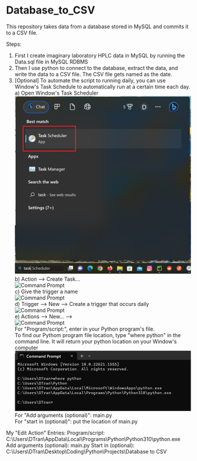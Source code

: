 # Database_to_CSV
  
This repository takes data from a database stored in MySQL and commits it to a CSV file.  
  
Steps:  
1) First I create imaginary laboratory HPLC data in MySQL by running the Data.sql file in MySQL RDBMS
2) Then I use python to connect to the database, extract the data, and write the data to a CSV file. The CSV file gets named as the date.
3) [Optional] To automate the script to running daily, you can use Window's Task Schedule to automatically run at a certain time each day.  
a) Open Window's Task Scheduler  
![Command Prompt](https://github.com/david125tran/Database_to_CSV/blob/main/Images/1.png)  
b) Action --> Create Task...  
![Command Prompt](https://github.com/david125tran/Database_to_CSV/blob/main/Images/2.png)  
c) Give the trigger a name  
![Command Prompt](https://github.com/david125tran/Database_to_CSV/blob/main/Images/3.png)  
d) Trigger --> New --> Create a trigger that occurs daily  
![Command Prompt](https://github.com/david125tran/Database_to_CSV/blob/main/Images/4.png)  
e) Actions --> New... -->  
![Command Prompt](https://github.com/david125tran/Database_to_CSV/blob/main/Images/5.png)  
For "Program/script:", enter in your Python program's file.  
To find our Pythom program file location, type "where python" in the command line.  It will return your python location on your Window's computer  
![Command Prompt](https://github.com/david125tran/Database_to_CSV/blob/main/Images/0.jpg)  
For "Add arguments (optional)": main.py  
For "start in (optional)": put the location of main.py  
  
My "Edit Action" Entries:
Program/script: C:\Users\DTran\AppData\Local\Programs\Python\Python310\python.exe
Add arguments (optional): main.py
Start in (optional): C:\Users\DTran\Desktop\Coding\Python\Projects\Database to CSV
 


